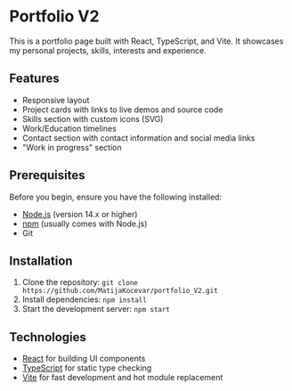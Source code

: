 # Portfolio V2

This is a portfolio page built with React, TypeScript, and Vite. It showcases my personal projects, skills, interests and experience.

## Features

-   Responsive layout
-   Project cards with links to live demos and source code
-   Skills section with custom icons (SVG)
-   Work/Education timelines
-   Contact section with contact information and social media links
-   "Work in progress" section

## Prerequisites

Before you begin, ensure you have the following installed:
- [Node.js](https://nodejs.org/) (version 14.x or higher)
- [npm](https://www.npmjs.com/) (usually comes with Node.js)
- Git

## Installation

1.  Clone the repository: `git clone https://github.com/MatijaKocevar/portfolio_V2.git`
2.  Install dependencies: `npm install`
3.  Start the development server: `npm start`

## Technologies

-   [React](https://reactjs.org/) for building UI components
-   [TypeScript](https://www.typescriptlang.org/) for static type checking
-   [Vite](https://vitejs.dev/) for fast development and hot module replacement
